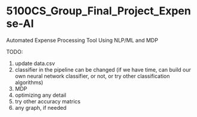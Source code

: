 # 5100CS_Group_Final_Project_Expense-AI
Automated Expense Processing Tool Using NLP/ML and MDP

TODO:
1. update data.csv
2. classifier in the pipeline can be changed  (if we have time, can build our own neural network classifier, or not, or try other classification algorithms)
3. MDP
4. optimizing any detail
5. try other accuracy matrics
6. any graph, if needed

